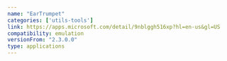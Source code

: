 ```yaml
---
name: "EarTrumpet"
categories: ['utils-tools']
link: https://apps.microsoft.com/detail/9nblggh516xp?hl=en-us&gl=US
compatibility: emulation
versionFrom: "2.3.0.0"
type: applications
---
```


